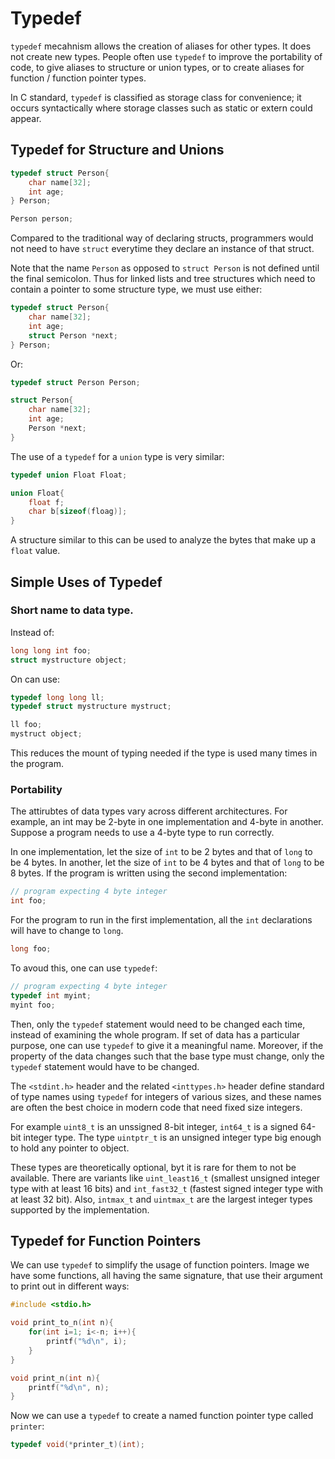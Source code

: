 # Typedef

`typedef` mecahnism allows the creation of aliases for other types. It does not
create new types. People often use `typedef` to improve the portability of code,
to give aliases to structure or union types, or to create aliases for function /
function pointer types.

In C standard, `typedef` is classified as storage class for convenience; it
occurs syntactically where storage classes such as static or extern could
appear.

## Typedef for Structure and Unions

```c
typedef struct Person{
    char name[32];
    int age;
} Person;

Person person;
```

Compared to the traditional way of declaring structs, programmers would not need
to have `struct` everytime they declare an instance of that struct.

Note that the name `Person` as opposed to `struct Person` is not defined until
the final semicolon. Thus for linked lists and tree structures which need to
contain a pointer to some structure type, we must use either:

```c
typedef struct Person{
    char name[32];
    int age;
    struct Person *next;
} Person;
```

Or:

```c
typedef struct Person Person;

struct Person{
    char name[32];
    int age;
    Person *next;
}
```

The use of a `typedef` for a `union` type is very similar:

```c
typedef union Float Float;

union Float{
    float f;
    char b[sizeof(floag)];
}

```

A structure similar to this can be used to analyze the bytes that make up a
`float` value.

## Simple Uses of Typedef

### Short name to data type.

Instead of:

```c
long long int foo;
struct mystructure object;
```

On can use:

```c
typedef long long ll;
typedef struct mystructure mystruct;

ll foo;
mystruct object;
```

This reduces the mount of typing needed if the type is used many times in the
program.

### Portability

The attirubtes of data types vary across different architectures. For example,
an int may be 2-byte in one implementation and 4-byte in another. Suppose a
program needs to use a 4-byte type to run correctly.

In one implementation, let the size of `int` to be 2 bytes and that of `long` to
be 4 bytes. In another, let the size of `int` to be 4 bytes and that of `long`
to be 8 bytes. If the program is written using the second implementation:

```c
// program expecting 4 byte integer
int foo;
```

For the program to run in the first implementation, all the `int` declarations
will have to change to `long`.

```c
long foo;
```

To avoud this, one can use `typedef`:

```c
// program expecting 4 byte integer
typedef int myint;
myint foo;
```

Then, only the `typedef` statement would need to be changed each time, instead
of examining the whole program. If set of data has a particular purpose, one 
can use `typedef` to give it a meaningful name. Moreover, if the property of the 
data changes such that the base type must change, only the `typedef` statement 
would have to be changed.

The `<stdint.h>` header and the related `<inttypes.h>` header define standard of
type names using `typedef` for integers of various sizes, and these names are
often the best choice in modern code that need fixed size integers.

For example `uint8_t` is an unssigned 8-bit integer, `int64_t` is a signed
64-bit integer type. The type `uintptr_t` is an unsigned integer type big enough
to hold any pointer to object.

These types are theoretically optional, byt it is rare for them to not be
available. There are variants like `uint_least16_t` (smallest unsigned integer
type with at least 16 bits) and `int_fast32_t` (fastest signed integer type with
at least 32 bit). Also, `intmax_t` and `uintmax_t` are the largest integer types
supported by the implementation.

## Typedef for Function Pointers

We can use `typedef` to simplify the usage of function pointers. Image we have
some functions, all having the same signature, that use their argument to print
out in different ways:

```c
#include <stdio.h>

void print_to_n(int n){
    for(int i=1; i<-n; i++){
        printf("%d\n", i);
    }
}

void print_n(int n){
    printf("%d\n", n);
}
```

Now we can use a `typedef` to create a named function pointer type called
`printer`:

```c
typedef void(*printer_t)(int);
```


